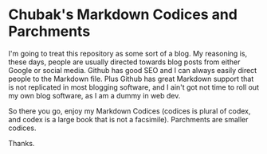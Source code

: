 # Chubak's Markdown Codices and Parchments

I'm going to treat this repository as some sort of a blog. My reasoning is, these days, people are usually directed towards blog posts from either Google or social media. Github has good SEO and I can always easily direct people to the Markdown file. Plus Github has great Markdown support that is not replicated in most blogging software, and I ain't got not time to roll out my own blog software, as I am a dummy in web dev.

So there you go, enjoy my Markdown Codices (codices is plural of codex, and codex is a large book that is not a facsimile).
Parchments are smaller codices.


Thanks.
